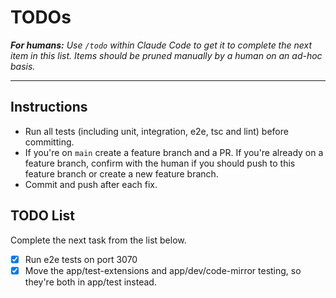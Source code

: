 # TODOs

_**For humans:** Use `/todo` within Claude Code to get it to complete the next item in this list. Items should be pruned manually by a human on an ad-hoc basis._

---

## Instructions

- Run all tests (including unit, integration, e2e, tsc and lint) before committing.
- If you're on `main` create a feature branch and a PR. If you're already on a feature branch, confirm with the human if you should push to this feature branch or create a new feature branch.
- Commit and push after each fix.

## TODO List

Complete the next task from the list below.

- [x] Run e2e tests on port 3070
- [x] Move the app/test-extensions and app/dev/code-mirror testing, so they're both in app/test instead.
